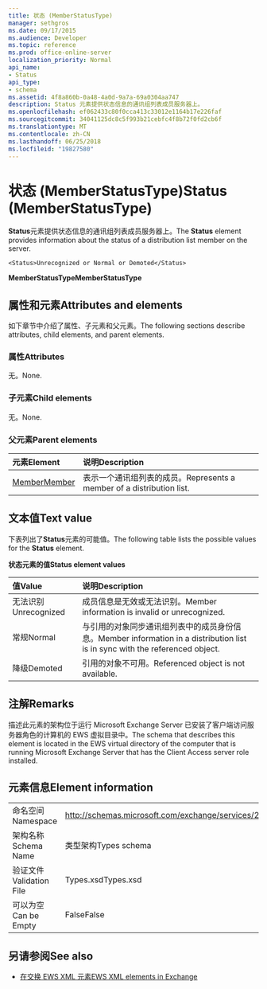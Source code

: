```yaml
---
title: 状态 (MemberStatusType)
manager: sethgros
ms.date: 09/17/2015
ms.audience: Developer
ms.topic: reference
ms.prod: office-online-server
localization_priority: Normal
api_name:
- Status
api_type:
- schema
ms.assetid: 4f8a860b-0a48-4a0d-9a7a-69a0304aa747
description: Status 元素提供状态信息的通讯组列表成员服务器上。
ms.openlocfilehash: ef062433c80f0cca413c33012e1164b17e226faf
ms.sourcegitcommit: 34041125dc8c5f993b21cebfc4f8b72f0fd2cb6f
ms.translationtype: MT
ms.contentlocale: zh-CN
ms.lasthandoff: 06/25/2018
ms.locfileid: "19827580"
---
```

# <a name="status-memberstatustype"></a><span data-ttu-id="4872d-103">状态 (MemberStatusType)</span><span class="sxs-lookup"><span data-stu-id="4872d-103">Status (MemberStatusType)</span></span>

<span data-ttu-id="4872d-104">**Status**元素提供状态信息的通讯组列表成员服务器上。</span><span class="sxs-lookup"><span data-stu-id="4872d-104">The **Status** element provides information about the status of a distribution list member on the server.</span></span> 
  
```
<Status>Unrecognized or Normal or Demoted</Status>
```

 <span data-ttu-id="4872d-105">**MemberStatusType**</span><span class="sxs-lookup"><span data-stu-id="4872d-105">**MemberStatusType**</span></span>
## <a name="attributes-and-elements"></a><span data-ttu-id="4872d-106">属性和元素</span><span class="sxs-lookup"><span data-stu-id="4872d-106">Attributes and elements</span></span>

<span data-ttu-id="4872d-107">如下章节中介绍了属性、子元素和父元素。</span><span class="sxs-lookup"><span data-stu-id="4872d-107">The following sections describe attributes, child elements, and parent elements.</span></span>
  
### <a name="attributes"></a><span data-ttu-id="4872d-108">属性</span><span class="sxs-lookup"><span data-stu-id="4872d-108">Attributes</span></span>

<span data-ttu-id="4872d-109">无。</span><span class="sxs-lookup"><span data-stu-id="4872d-109">None.</span></span>
  
### <a name="child-elements"></a><span data-ttu-id="4872d-110">子元素</span><span class="sxs-lookup"><span data-stu-id="4872d-110">Child elements</span></span>

<span data-ttu-id="4872d-111">无。</span><span class="sxs-lookup"><span data-stu-id="4872d-111">None.</span></span>
  
### <a name="parent-elements"></a><span data-ttu-id="4872d-112">父元素</span><span class="sxs-lookup"><span data-stu-id="4872d-112">Parent elements</span></span>

|<span data-ttu-id="4872d-113">**元素**</span><span class="sxs-lookup"><span data-stu-id="4872d-113">**Element**</span></span>|<span data-ttu-id="4872d-114">**说明**</span><span class="sxs-lookup"><span data-stu-id="4872d-114">**Description**</span></span>|
|:-----|:-----|
|[<span data-ttu-id="4872d-115">Member</span><span class="sxs-lookup"><span data-stu-id="4872d-115">Member</span></span>](member-ex15websvcsotherref.md) <br/> |<span data-ttu-id="4872d-116">表示一个通讯组列表的成员。</span><span class="sxs-lookup"><span data-stu-id="4872d-116">Represents a member of a distribution list.</span></span>  <br/> |
   
## <a name="text-value"></a><span data-ttu-id="4872d-117">文本值</span><span class="sxs-lookup"><span data-stu-id="4872d-117">Text value</span></span>

<span data-ttu-id="4872d-118">下表列出了**Status**元素的可能值。</span><span class="sxs-lookup"><span data-stu-id="4872d-118">The following table lists the possible values for the **Status** element.</span></span> 
  
<span data-ttu-id="4872d-119">**状态元素的值**</span><span class="sxs-lookup"><span data-stu-id="4872d-119">**Status element values**</span></span>

|<span data-ttu-id="4872d-120">**值**</span><span class="sxs-lookup"><span data-stu-id="4872d-120">**Value**</span></span>|<span data-ttu-id="4872d-121">**说明**</span><span class="sxs-lookup"><span data-stu-id="4872d-121">**Description**</span></span>|
|:-----|:-----|
|<span data-ttu-id="4872d-122">无法识别</span><span class="sxs-lookup"><span data-stu-id="4872d-122">Unrecognized</span></span>  <br/> |<span data-ttu-id="4872d-123">成员信息是无效或无法识别。</span><span class="sxs-lookup"><span data-stu-id="4872d-123">Member information is invalid or unrecognized.</span></span>  <br/> |
|<span data-ttu-id="4872d-124">常规</span><span class="sxs-lookup"><span data-stu-id="4872d-124">Normal</span></span>  <br/> |<span data-ttu-id="4872d-125">与引用的对象同步通讯组列表中的成员身份信息。</span><span class="sxs-lookup"><span data-stu-id="4872d-125">Member information in a distribution list is in sync with the referenced object.</span></span>  <br/> |
|<span data-ttu-id="4872d-126">降级</span><span class="sxs-lookup"><span data-stu-id="4872d-126">Demoted</span></span>  <br/> |<span data-ttu-id="4872d-127">引用的对象不可用。</span><span class="sxs-lookup"><span data-stu-id="4872d-127">Referenced object is not available.</span></span>  <br/> |
   
## <a name="remarks"></a><span data-ttu-id="4872d-128">注解</span><span class="sxs-lookup"><span data-stu-id="4872d-128">Remarks</span></span>

<span data-ttu-id="4872d-129">描述此元素的架构位于运行 Microsoft Exchange Server 已安装了客户端访问服务器角色的计算机的 EWS 虚拟目录中。</span><span class="sxs-lookup"><span data-stu-id="4872d-129">The schema that describes this element is located in the EWS virtual directory of the computer that is running Microsoft Exchange Server that has the Client Access server role installed.</span></span>
  
## <a name="element-information"></a><span data-ttu-id="4872d-130">元素信息</span><span class="sxs-lookup"><span data-stu-id="4872d-130">Element information</span></span>

|||
|:-----|:-----|
|<span data-ttu-id="4872d-131">命名空间</span><span class="sxs-lookup"><span data-stu-id="4872d-131">Namespace</span></span>  <br/> |http://schemas.microsoft.com/exchange/services/2006/types  <br/> |
|<span data-ttu-id="4872d-132">架构名称</span><span class="sxs-lookup"><span data-stu-id="4872d-132">Schema Name</span></span>  <br/> |<span data-ttu-id="4872d-133">类型架构</span><span class="sxs-lookup"><span data-stu-id="4872d-133">Types schema</span></span>  <br/> |
|<span data-ttu-id="4872d-134">验证文件</span><span class="sxs-lookup"><span data-stu-id="4872d-134">Validation File</span></span>  <br/> |<span data-ttu-id="4872d-135">Types.xsd</span><span class="sxs-lookup"><span data-stu-id="4872d-135">Types.xsd</span></span>  <br/> |
|<span data-ttu-id="4872d-136">可以为空</span><span class="sxs-lookup"><span data-stu-id="4872d-136">Can be Empty</span></span>  <br/> |<span data-ttu-id="4872d-137">False</span><span class="sxs-lookup"><span data-stu-id="4872d-137">False</span></span>  <br/> |
   
## <a name="see-also"></a><span data-ttu-id="4872d-138">另请参阅</span><span class="sxs-lookup"><span data-stu-id="4872d-138">See also</span></span>



- [<span data-ttu-id="4872d-139">在交换 EWS XML 元素</span><span class="sxs-lookup"><span data-stu-id="4872d-139">EWS XML elements in Exchange</span></span>](ews-xml-elements-in-exchange.md)

